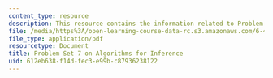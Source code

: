 ```yaml
---
content_type: resource
description: This resource contains the information related to Problem Set 7.
file: /media/https%3A/open-learning-course-data-rc.s3.amazonaws.com/6-438-algorithms-for-inference-fall-2014/612eb638f14dfec3e99bc87936238122_MIT6_438F14_ps7.pdf
file_type: application/pdf
resourcetype: Document
title: Problem Set 7 on Algorithms for Inference
uid: 612eb638-f14d-fec3-e99b-c87936238122
---
```

